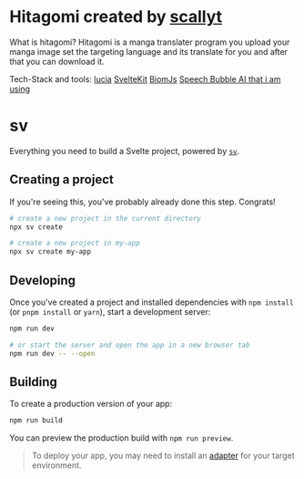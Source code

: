 # Hitagomi created by [scallyt](https://github.com/scallyt)

What is hitagomi?
    Hitagomi is a manga translater program you upload your manga image set the targeting language and its translate for you and after that you can download it.
    
Tech-Stack and tools:
    [lucia](https://www.better-auth.com/)
    [SvelteKit]()
    [BiomJs](https://biomejs.dev/)
    [Speech Bubble AI that i am using](https://huggingface.co/kitsumed/yolov8m_seg-speech-bubble)


# sv

Everything you need to build a Svelte project, powered by [`sv`](https://github.com/sveltejs/cli).

## Creating a project

If you're seeing this, you've probably already done this step. Congrats!

```bash
# create a new project in the current directory
npx sv create

# create a new project in my-app
npx sv create my-app
```

## Developing

Once you've created a project and installed dependencies with `npm install` (or `pnpm install` or `yarn`), start a development server:

```bash
npm run dev

# or start the server and open the app in a new browser tab
npm run dev -- --open
```

## Building

To create a production version of your app:

```bash
npm run build
```

You can preview the production build with `npm run preview`.

> To deploy your app, you may need to install an [adapter](https://svelte.dev/docs/kit/adapters) for your target environment.
